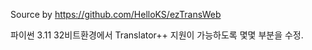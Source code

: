 
Source by https://github.com/HelloKS/ezTransWeb

파이썬 3.11 32비트환경에서 Translator++ 지원이 가능하도록 몇몇 부분을 수정.
